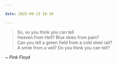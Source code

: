 ```yaml
---

date: 2025-09-13 16:19

---
```


> So, so you think you can tell  
> Heaven from Hell? Blue skies from pain?  
> Can you tell a green field from a cold steel rail?  
> A smile from a veil? Do you think you can tell?

~ _Pink Floyd_
